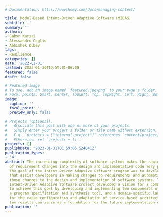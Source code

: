 ```yaml
---
# Documentation: https://wowchemy.com/docs/managing-content/

title: Model-Based Intent-Driven Adaptive Software (MIDAS)
subtitle: ''
summary: ''
authors:
- Gabor Karsai
- Alessandro Coglio
- Abhishek Dubey
tags:
- Resilience
categories: []
date: '2022-01-01'
lastmod: 2023-01-30T19:59:05-06:00
featured: false
draft: false

# Featured image
# To use, add an image named `featured.jpg/png` to your page's folder.
# Focal points: Smart, Center, TopLeft, Top, TopRight, Left, Right, BottomLeft, Bottom, BottomRight.
image:
  caption: ''
  focal_point: ''
  preview_only: false

# Projects (optional).
#   Associate this post with one or more of your projects.
#   Simply enter your project's folder or file name without extension.
#   E.g. `projects = ["internal-project"]` references `content/project/deep-learning/index.md`.
#   Otherwise, set `projects = []`.
projects: []
publishDate: '2023-01-31T01:59:05.524041Z'
publication_types:
- '4'
abstract: The increasing complexity of software systems makes the rapid propagation
  of requirement changes into the design and implementation code very problematic.
  The goal of the Intent-Driven Adaptive Software program was to develop technologies
  that assist developers in making changes to requirements and automatically propagating
  those changes to the design and implementation of software systems. The Model-based
  Intent-Driven Adaptive software project developed a vision for a comprehensive technology
  to achieve this goal by developing and implementing two components of that vision
  a program specification and synthesis tool, and a domain-specific language and generators
  for the rapid configuration and adaptation of service-based architectures. These
  two results can serve as a foundation for the future implementation of the vision.
publication: ''
---
```

